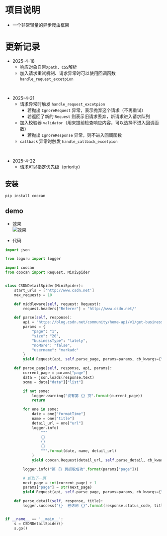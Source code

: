 # 项目说明

- 一个非常轻量的异步爬虫框架

# 更新记录

- 2025-4-18
    - 响应对象自带`Xpath`、`CSS`解析
    - 加入请求重试机制、请求异常时可以使用回调函数 `handle_request_excetpion`

<br>

- 2025-4-21
    - 请求异常时触发 `handle_request_excetpion`
        - 若抛出 `IgnoreRequest` 异常，表示抛弃这个请求（不再重试）
        - 若返回了新的 `Request` 则表示旧请求丢弃，新请求进入请求队列
    - 加入校验器 `validator`（用来提前检查响应内容，可以选择不进入回调函数）
        - 若抛出 `IgnoreResponse` 异常，则不进入回调函数
    - `callback` 异常时触发 `handle_callback_excetpion`

<br>

- 2025-4-22
    - 请求可以指定优先级（priority）

## 安装

`pip install coocan`

## demo

- 效果
  <br>
  ![效果](demo.gif)


- 代码

```python
import json

from loguru import logger

import coocan
from coocan import Request, MiniSpider


class CSDNDetailSpider(MiniSpider):
    start_urls = ['http://www.csdn.net']
    max_requests = 10

    def middleware(self, request: Request):
        request.headers["Referer"] = "http://www.csdn.net/"

    def parse(self, response):
        api = "https://blog.csdn.net/community/home-api/v1/get-business-list"
        params = {
            "page": "1",
            "size": "20",
            "businessType": "lately",
            "noMore": "false",
            "username": "markadc"
        }
        yield Request(api, self.parse_page, params=params, cb_kwargs={"api": api, "params": params})

    def parse_page(self, response, api, params):
        current_page = params["page"]
        data = json.loads(response.text)
        some = data["data"]["list"]

        if not some:
            logger.warning("没有第 {} 页".format(current_page))
            return

        for one in some:
            date = one["formatTime"]
            name = one["title"]
            detail_url = one["url"]
            logger.info(
                """
                {} 
                {} 
                {}
                """.format(date, name, detail_url)
            )
            yield coocan.Request(detail_url, self.parse_detail, cb_kwargs={"title": name})

        logger.info("第 {} 页抓取成功".format(params["page"]))

        # 抓取下一页
        next_page = int(current_page) + 1
        params["page"] = str(next_page)
        yield Request(api, self.parse_page, params=params, cb_kwargs={"api": api, "params": params})

    def parse_detail(self, response, title):
        logger.success("{}  已访问 {}".format(response.status_code, title))


if __name__ == '__main__':
    s = CSDNDetailSpider()
    s.go()
```